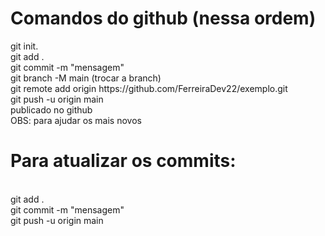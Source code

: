 <h1>Comandos do github (nessa ordem)</h1>
git init.
<br>
git add .
<br>
git commit -m "mensagem"
<br>
git branch -M main (trocar a branch)
<br>
git remote add origin
https://github.com/FerreiraDev22/exemplo.git
<br>
git push -u origin main
<br>
publicado no github
<br>
OBS: para ajudar os mais novos
<br>

<h1>Para atualizar os commits:</h1>
<br>
git add .
<br>
git commit -m "mensagem"
<br>
git push -u origin main
